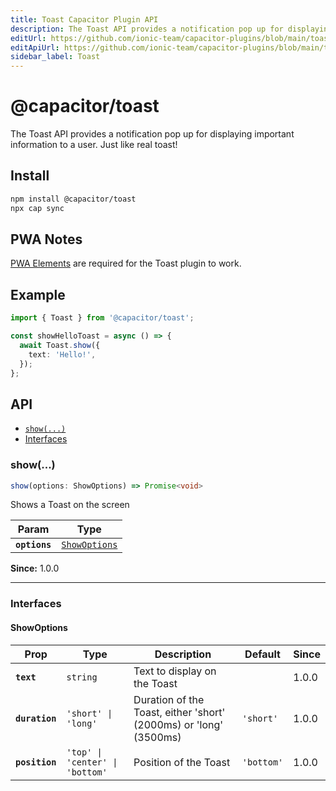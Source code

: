 ```yaml
---
title: Toast Capacitor Plugin API
description: The Toast API provides a notification pop up for displaying important information to a user. Just like real toast!
editUrl: https://github.com/ionic-team/capacitor-plugins/blob/main/toast/README.md
editApiUrl: https://github.com/ionic-team/capacitor-plugins/blob/main/toast/src/definitions.ts
sidebar_label: Toast
---
```


# @capacitor/toast

The Toast API provides a notification pop up for displaying important information to a user. Just like real toast!

## Install

```bash
npm install @capacitor/toast
npx cap sync
```

## PWA Notes

[PWA Elements](https://capacitorjs.com/docs/v3/web/pwa-elements) are required for the Toast plugin to work.

## Example

```typescript
import { Toast } from '@capacitor/toast';

const showHelloToast = async () => {
  await Toast.show({
    text: 'Hello!',
  });
};
```

## API

<docgen-index>

* [`show(...)`](#show)
* [Interfaces](#interfaces)

</docgen-index>

<docgen-api>


### show(...)

```typescript
show(options: ShowOptions) => Promise<void>
```

Shows a Toast on the screen

| Param         | Type                                                |
| ------------- | --------------------------------------------------- |
| **`options`** | <code><a href="#showoptions">ShowOptions</a></code> |

**Since:** 1.0.0

--------------------


### Interfaces


#### ShowOptions

| Prop           | Type                                       | Description                                                       | Default               | Since |
| -------------- | ------------------------------------------ | ----------------------------------------------------------------- | --------------------- | ----- |
| **`text`**     | <code>string</code>                        | Text to display on the Toast                                      |                       | 1.0.0 |
| **`duration`** | <code>'short' \| 'long'</code>             | Duration of the Toast, either 'short' (2000ms) or 'long' (3500ms) | <code>'short'</code>  | 1.0.0 |
| **`position`** | <code>'top' \| 'center' \| 'bottom'</code> | Position of the Toast                                             | <code>'bottom'</code> | 1.0.0 |

</docgen-api>
